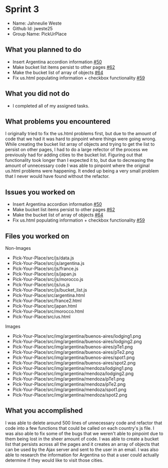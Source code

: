# Sprint 3

- Name: Jahneulie Weste
- Github Id: jweste25
- Group Name: PickUrPlace

## What you planned to do
- Insert Argentina accordion information [#50](https://github.com/utk-cs340-fall24/Pick-Your-Place/issues/50)
- Make bucket list items persist to other pages [#62](https://github.com/utk-cs340-fall24/Pick-Your-Place/issues/62)
- Make the bucket list of array of objects [#64](https://github.com/utk-cs340-fall24/Pick-Your-Place/issues/64)
- Fix us.html populating information + checkbox functionality [#59](https://github.com/utk-cs340-fall24/Pick-Your-Place/issues/59)

## What you did not do
- I completed all of my assigned tasks.

## What problems you encountered
I originally tried to fix the us.html problems first, but due to the amount of code that we had it was hard to pinpoint where things were going wrong. While creating the bucket list array of objects and trying to get the list to persist on other pages, I had to do a large refector of the process we previously had for adding cities to the bucket list. Figuring out that functionality took longer than I expected it to, but due to decreasing the amount of unnecessary code I was able to pinpoint where the original us.html problems were happening. It ended up being a very small problem that I never would have found without the refactor.

## Issues you worked on
- Insert Argentina accordion information [#50](https://github.com/utk-cs340-fall24/Pick-Your-Place/issues/50)
- Make bucket list items persist to other pages [#62](https://github.com/utk-cs340-fall24/Pick-Your-Place/issues/62)
- Make the bucket list of array of objects [#64](https://github.com/utk-cs340-fall24/Pick-Your-Place/issues/64)
- Fix us.html populating information + checkbox functionality [#59](https://github.com/utk-cs340-fall24/Pick-Your-Place/issues/59)

## Files you worked on
Non-Images
- Pick-Your-Place/src/js/data.js
- Pick-Your-Place/src/js/argentina.js
- Pick-Your-Place/src/js/france.js
- Pick-Your-Place/src/js/japan.js
- Pick-Your-Place/src/js/morocco.js
- Pick-Your-Place/src/js/us.js
- Pick-Your-Place/src/js/bucket_list.js
- Pick-Your-Place/src/argentina.html
- Pick-Your-Place/src/france2.html
- Pick-Your-Place/src/japan.html
- Pick-Your-Place/src/morocco.html
- Pick-Your-Place/src/us.html

Images
- Pick-Your-Place/src/img/argentina/buenos-aires/lodging1.png
- Pick-Your-Place/src/img/argentina/buenos-aires/lodging2.png
- Pick-Your-Place/src/img/argentina/buenos-aires/pTe1.png
- Pick-Your-Place/src/img/argentina/buenos-aires/pTe2.png
- Pick-Your-Place/src/img/argentina/buenos-aires/spot1.png
- Pick-Your-Place/src/img/argentina/buenos-aires/spot2.png
- Pick-Your-Place/src/img/argentina/mendoza/lodging1.png
- Pick-Your-Place/src/img/argentina/mendoza/lodging2.png
- Pick-Your-Place/src/img/argentina/mendoza/pTe1.png
- Pick-Your-Place/src/img/argentina/mendoza/pTe2.png
- Pick-Your-Place/src/img/argentina/mendoza/spot1.png
- Pick-Your-Place/src/img/argentina/mendoza/spot2.png

## What you accomplished
I was able to delete around 500 lines of unnecessary code and refactor that code into a few functions that could be called on each country's js file. I was also able to fix some of the bugs that we weren't able to pinpoint due to them being lost in the sheer amount of code. I was able to create a bucket list that persists across all the pages and it creates an array of objects that can be used by the Ajax server and sent to the user in an email. I was also able to research the information for Argentina so that a user could actually determine if they would like to visit those cities.